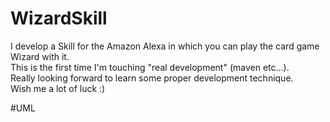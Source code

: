 # WizardSkill
I develop a Skill for the Amazon Alexa in which you can play the card game Wizard with it. <br>
This is the first time I'm touching "real development" (maven etc...). <br> 
Really looking forward to learn some proper development technique. <br>
Wish me a lot of luck :)

#UML
